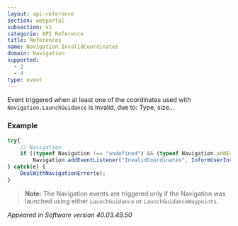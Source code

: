 ```yaml
---
layout: api-reference
section: webportal
subsection: v1
categorie: API Reference
title: References
name: Navigation.InvalidCoordinates
domain: Navigation
supported:
  - 2
  - 4
type: event
---
```

Event triggered when at least one of the coordinates used with `Navigation.LaunchGuidance` is invalid, due to: Type, size...

### Example

```javascript
try{	
	// Navigation
	if ((typeof Navigation !== "undefined") && (typeof Navigation.addEventListener !== "undefined")) {
		Navigation.addEventListener("InvalidCoordinates", InformUserInvalidCoordinates()	}
} catch(e) {
	DealWithNavigationError(e);
}
```

>**Note:** The Navigation events are triggered only if the Navigation was launched using either `LaunchGuidance` or `LaunchGuidanceWaypoints`.

*Appeared in Software version 40.03.49.50*